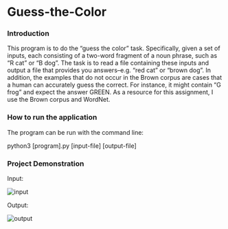 # Guess-the-Color
### Introduction

This program is to do the “guess the color” task.  Specifically, given a set of inputs, each consisting of a two-word fragment of a noun phrase, such as “R cat” or “B dog”.  The task is to read a file containing these inputs and output a file that provides you answers–e.g. “red cat” or “brown dog”. In addition, the examples that do not occur in the Brown corpus are cases that a human can accurately guess the correct.  For instance, it might contain “G frog” and expect the answer GREEN.  As a resource for this assignment, I use the Brown corpus and WordNet.

### How to run the application

The program can be run with the command line:

python3 [program].py [input-file] [output-file]

### Project Demonstration

Input:

![input](https://user-images.githubusercontent.com/70967683/223878391-7bda7882-22da-4330-9732-49b768648331.jpg)

Output:

![output](https://user-images.githubusercontent.com/70967683/223878416-af7f5951-9943-4716-92a6-2e9a0bb6329c.jpg)
